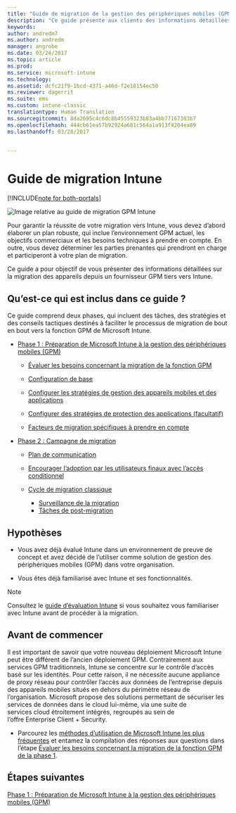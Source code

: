 ```yaml
---
title: "Guide de migration de la gestion des périphériques mobiles (GPM) - Microsoft Intune | Microsoft Docs"
description: "Ce guide présente aux clients des informations détaillées sur la migration des appareils depuis un fournisseur GPM tiers vers Microsoft Intune."
keywords: 
author: andredm7
ms.author: andredm
manager: angrobe
ms.date: 03/24/2017
ms.topic: article
ms.prod: 
ms.service: microsoft-intune
ms.technology: 
ms.assetid: dcfc21f9-1bcd-4371-a46d-f2e18154ec50
ms.reviewer: dagerrit
ms.suite: ems
ms.custom: intune-classic
translationtype: Human Translation
ms.sourcegitcommit: 8da2695c4c6dc8b45559323b83a4bb77167303b7
ms.openlocfilehash: 444cb61ea57b92924a681c564a1a913f4204ea89
ms.lasthandoff: 03/28/2017


---
```


# <a name="intune-migration-guide"></a>Guide de migration Intune

[!INCLUDE[note for both-portals](../includes/note-for-both-portals.md)]

![Image relative au guide de migration GPM Intune](../media/MDM-migration-guide-art.PNG)

Pour garantir la réussite de votre migration vers Intune, vous devez d’abord élaborer un plan robuste, qui inclue l’environnement GPM actuel, les objectifs commerciaux et les besoins techniques à prendre en compte. En outre, vous devez déterminer les parties prenantes qui prendront en charge et participeront à votre plan de migration.

Ce guide a pour objectif de vous présenter des informations détaillées sur la migration des appareils depuis un fournisseur GPM tiers vers Intune.

## <a name="whats-included-in-this-guide"></a>Qu’est-ce qui est inclus dans ce guide ?

Ce guide comprend deux phases, qui incluent des tâches, des stratégies et des conseils tactiques destinés à faciliter le processus de migration de bout en bout vers la fonction GPM de Microsoft Intune.

-   [Phase 1 : Préparation de Microsoft Intune à la gestion des périphériques mobiles (GPM)](https://docs.microsoft.com/intune/plan-design/migration-phase1-prepare-intune-for-mobile-device-management)

    -   [Évaluer les besoins concernant la migration de la fonction GPM](https://docs.microsoft.com/intune/plan-design/migration-phase1-prepare-intune-for-mobile-device-management#assess-mdm-requirements)

    -   [Configuration de base](https://docs.microsoft.com/intune/plan-design/migration-phase1-basic-setup)

    -   [Configurer les stratégies de gestion des appareils mobiles et des applications](https://docs.microsoft.com/intune/plan-design/migration-phase1-configure-device-and-app-management-policies)

    -   [Configurer des stratégies de protection des applications (facultatif)](https://docs.microsoft.com/intune/plan-design/migration-phase1-configure-app-protection-policies)

    -   [Facteurs de migration spécifiques à prendre en compte](https://docs.microsoft.com/intune/plan-design/migration-phase1-special-migration-considerations)

-   [Phase 2 : Campagne de migration](https://docs.microsoft.com/intune/plan-design/migration-phase2-migration-campaign)

    -   [Plan de communication](https://docs.microsoft.com/intune/plan-design/migration-phase2-communication-plan)

    -   [Encourager l’adoption par les utilisateurs finaux avec l’accès conditionnel](https://docs.microsoft.com/intune/plan-design/migration-phase2-drive-end-user-adoption-with-conditional-access)
    
    -   [Cycle de migration classique](https://docs.microsoft.com/intune/plan-design/migration-phase2-typical-migration-cycle)
        -   [Surveillance de la migration](https://docs.microsoft.com/intune/plan-design/migration-phase2-typical-migration-cycle#monitoring-migration)
        -   [Tâches de post-migration](https://docs.microsoft.com/intune/plan-design/migration-phase2-typical-migration-cycle#post-migration)

## <a name="assumptions"></a>Hypothèses

-   Vous avez déjà évalué Intune dans un environnement de preuve de concept et avez décidé de l’utiliser comme solution de gestion des périphériques mobiles (GPM) dans votre organisation.

-   Vous êtes déjà familiarisé avec Intune et ses fonctionnalités. 

> [!NOTE]
> Consultez le [guide d’évaluation Intune](https://docs.microsoft.com/intune/understand-explore/sign-up-for-30-day-trial-microsoft-intune) si vous souhaitez vous familiariser avec Intune avant de procéder à la migration.

## <a name="before-you-begin"></a>Avant de commencer

Il est important de savoir que votre nouveau déploiement Microsoft Intune peut être différent de l’ancien déploiement GPM. Contrairement aux services GPM traditionnels, Intune se concentre sur le contrôle d’accès basé sur les identités. Pour cette raison, il ne nécessite aucune appliance de proxy réseau pour contrôler l’accès aux données de l’entreprise depuis des appareils mobiles situés en dehors du périmètre réseau de l’organisation. Microsoft propose des solutions permettant de sécuriser les services de données dans le cloud lui-même, via une suite de services cloud étroitement intégrés, regroupés au sein de l’offre Enterprise Client + Security.

-   Parcourez les [méthodes d’utilisation de Microsoft Intune les plus fréquentes](https://docs.microsoft.com/intune/understand-explore/common-ways-to-use-intune) et entamez la compilation des réponses aux questions dans l’étape [Évaluer les besoins concernant la migration de la fonction GPM de la phase 1](https://docs.microsoft.com/intune/plan-design/migration-phase1-prepare-intune-for-mobile-device-management#assess-mdm-requirements).

## <a name="next-steps"></a>Étapes suivantes

[Phase 1 : Préparation de Microsoft Intune à la gestion des périphériques mobiles (GPM)](https://docs.microsoft.com/intune/plan-design/migration-phase1-prepare-intune-for-mobile-device-management)


